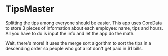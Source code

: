 # TipsMaster

Splitting the tips among everyone should be easier. This app uses CoreData to store 3 pieces of information about each employee: name, tips and hours. All you have to do is input the info and let the app do the math.

Wait, there's more! It uses the merge sort algorithm to sort the tips in a descending order so people who got a lot don't get paid in $1 bills.
